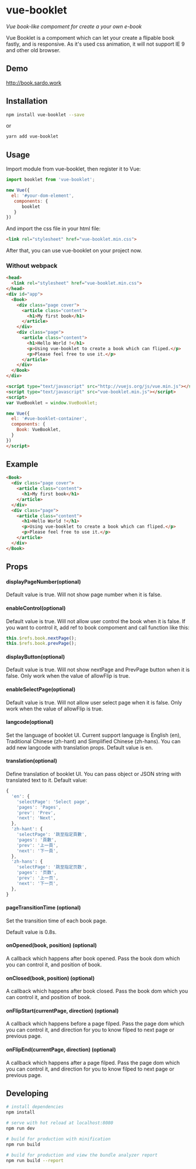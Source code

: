 # vue-booklet
*Vue book-like compoment for create a your own e-book*

Vue Booklet is a compoment which can let your create a flipable book fastly, and is responsive.
As it's used css animation, it will not support IE 9 and other old browser.

## Demo

http://book.sardo.work

## Installation
```bash
npm install vue-booklet --save
```

or

```bash
yarn add vue-booklet
```

## Usage

Import module from vue-booklet, then register it to Vue:

```js
import booklet from 'vue-booklet';

new Vue({
  el: '#your-dom-element',
   components: {
      booklet
   }
})
```

And import the css file in your html file:
```html
<link rel="stylesheet" href="vue-booklet.min.css">
```

After that, you can use vue-booklet on your project now.

### Without webpack

```html
<head>
  <link rel="stylesheet" href="vue-booklet.min.css">
</head>
<div id="app">
  <Book>
    <div class="page cover">
      <article class="content">
        <h1>My first book</h1>
      </article>
    </div>
    <div class="page">
      <article class="content">
        <h1>Hello World !</h1>
        <p>Using vue-booklet to create a book which can fliped.</p>
        <p>Please feel free to use it.</p>
      </article>
    </div>
  </Book>
</div>

<script type="text/javascript" src="http://vuejs.org/js/vue.min.js"></script>
<script type="text/javascript" src="vue-booklet.min.js"></script>
<script>
var VueBooklet = window.VueBooklet;

new Vue({
  el: '#vue-booklet-container',
  components: {
    Book: VueBooklet,
  }
})
</script>
```

## Example
```html
<Book>
  <div class="page cover">
    <article class="content">
      <h1>My first book</h1>
    </article>
  </div>
  <div class="page">
    <article class="content">
      <h1>Hello World !</h1>
      <p>Using vue-booklet to create a book which can fliped.</p>
      <p>Please feel free to use it.</p>
    </article>
  </div>
</Book>
```

## Props

#### displayPageNumber(optional)
Default value is true. Will not show page number when it is false.

#### enableControl(optional)
Default value is true. Will not allow user control the book when it is false.
If you want to control it, add ref to book compoment and call function like this:
```js
this.$refs.book.nextPage();
this.$refs.book.prevPage();
```


#### displayButton(optional)
Default value is true. Will not show nextPage and PrevPage button when it is false.
Only work when the value of allowFlip is true.

#### enableSelectPage(optional)
Default value is true. Will not allow user select page when it is false.
Only work when the value of allowFlip is true.

#### langcode(optional)
Set the language of booklet UI.
Current support language is English (en), Traditional Chinese (zh-hant) and Simplified Chinese (zh-hans). You can add new langcode with translation props.
Default value is en.

#### translation(optional)
Define translation of booklet UI. You can pass object or JSON string with translated text to it.
Default value:
```js
{
  'en': {
    'selectPage': 'Select page',
    'pages': 'Pages',
    'prev': 'Prev',
    'next': 'Next',
  },
  'zh-hant': {
    'selectPage': '跳至指定頁數',
    'pages': '頁數',
    'prev': '上一頁',
    'next': '下一頁',
  },
  'zh-hans': {
    'selectPage': '跳至指定页数',
    'pages': '页数',
    'prev': '上一页',
    'next': '下一页',
  },
}
```

#### pageTransitionTime (optional)
Set the transition time of each book page.

Default value is 0.8s.

#### onOpened(book, position) (optional)
A callback which happens after book opened. Pass the book dom which you can control it, and position of book.

#### onClosed(book, position) (optional)
A callback which happens after book closed. Pass the book dom which you can control it, and position of book.

#### onFlipStart(currentPage, direction) (optional)
A callback which happens before a page filped. Pass the page dom which you can control it,
and direction for you to know filped to next page or previous page.

#### onFlipEnd(currentPage, direction) (optional)
A callback which happens after a page filped. Pass the page dom which you can control it,
and direction for you to know filped to next page or previous page.


## Developing

``` bash
# install dependencies
npm install

# serve with hot reload at localhost:8080
npm run dev

# build for production with minification
npm run build

# build for production and view the bundle analyzer report
npm run build --report
```
